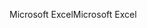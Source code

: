 <span data-ttu-id="25ed8-101">Microsoft Excel</span><span class="sxs-lookup"><span data-stu-id="25ed8-101">Microsoft Excel</span></span>